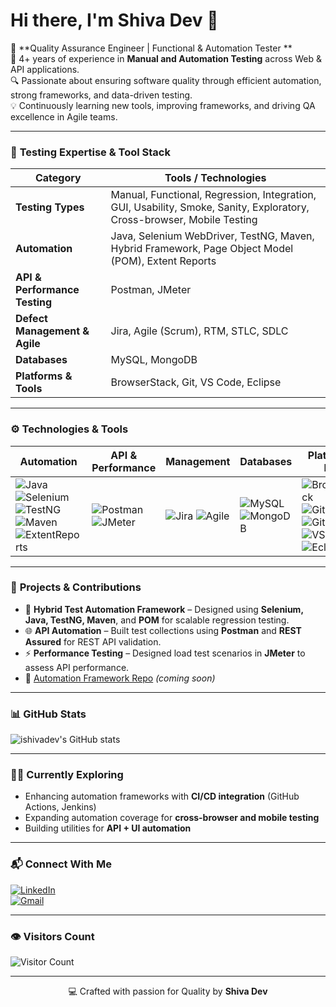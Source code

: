 # Hi there, I'm Shiva Dev 👋  

🎯 **Quality Assurance Engineer | Functional & Automation Tester **  
💼 4+ years of experience in **Manual and Automation Testing** across Web & API applications.  
🔍 Passionate about ensuring software quality through efficient automation, strong frameworks, and data-driven testing.  
💡 Continuously learning new tools, improving frameworks, and driving QA excellence in Agile teams.

---

### 🧰 **Testing Expertise & Tool Stack**

| Category | Tools / Technologies |
|-----------|----------------------|
| **Testing Types** | Manual, Functional, Regression, Integration, GUI, Usability, Smoke, Sanity, Exploratory, Cross-browser, Mobile Testing |
| **Automation** | Java, Selenium WebDriver, TestNG, Maven, Hybrid Framework, Page Object Model (POM), Extent Reports |
| **API & Performance Testing** | Postman, JMeter |
| **Defect Management & Agile** | Jira, Agile (Scrum), RTM, STLC, SDLC |
| **Databases** | MySQL, MongoDB |
| **Platforms & Tools** | BrowserStack, Git, VS Code, Eclipse |

---

### ⚙️ **Technologies & Tools**

| Automation | API & Performance | Management | Databases | Platforms / IDEs |
|-------------|------------------|-------------|-------------|------------------|
| ![Java](https://img.shields.io/badge/Java-ED8B00?style=for-the-badge&logo=openjdk&logoColor=white) ![Selenium](https://img.shields.io/badge/Selenium-43B02A?style=for-the-badge&logo=selenium&logoColor=white) ![TestNG](https://img.shields.io/badge/TestNG-FF6F00?style=for-the-badge&logo=testng&logoColor=white) ![Maven](https://img.shields.io/badge/Maven-C71A36?style=for-the-badge&logo=apache-maven&logoColor=white) ![ExtentReports](https://img.shields.io/badge/Extent_Reports-2E86C1?style=for-the-badge&logo=reportlab&logoColor=white) | ![Postman](https://img.shields.io/badge/Postman-FF6C37?style=for-the-badge&logo=postman&logoColor=white) ![JMeter](https://img.shields.io/badge/JMeter-D22128?style=for-the-badge&logo=apache-jmeter&logoColor=white) | ![Jira](https://img.shields.io/badge/Jira-0052CC?style=for-the-badge&logo=jira&logoColor=white) ![Agile](https://img.shields.io/badge/Agile_(Scrum)-239120?style=for-the-badge&logo=scrumalliance&logoColor=white) | ![MySQL](https://img.shields.io/badge/MySQL-4479A1?style=for-the-badge&logo=mysql&logoColor=white) ![MongoDB](https://img.shields.io/badge/MongoDB-47A248?style=for-the-badge&logo=mongodb&logoColor=white) | ![BrowserStack](https://img.shields.io/badge/BrowserStack-FF9900?style=for-the-badge&logo=browserstack&logoColor=white) ![Git](https://img.shields.io/badge/Git-F05032?style=for-the-badge&logo=git&logoColor=white) ![GitHub](https://img.shields.io/badge/GitHub-181717?style=for-the-badge&logo=github&logoColor=white) ![VSCode](https://img.shields.io/badge/VS_Code-007ACC?style=for-the-badge&logo=visual-studio-code&logoColor=white) ![Eclipse](https://img.shields.io/badge/Eclipse-2C2255?style=for-the-badge&logo=eclipse&logoColor=white) |

---

### 🚀 **Projects & Contributions**

- 🧩 **Hybrid Test Automation Framework** – Designed using **Selenium, Java, TestNG, Maven**, and **POM** for scalable regression testing.  
- 🌐 **API Automation** – Built test collections using **Postman** and **REST Assured** for REST API validation.  
- ⚡ **Performance Testing** – Designed load test scenarios in **JMeter** to assess API performance.  
- 🔗 [Automation Framework Repo](#) *(coming soon)*

---

### 📊 **GitHub Stats**

![ishivadev's GitHub stats](https://github-readme-stats.vercel.app/api?username=ishivadev&show_icons=true&theme=radical)

---

### 👨‍💻 **Currently Exploring**

- Enhancing automation frameworks with **CI/CD integration** (GitHub Actions, Jenkins)  
- Expanding automation coverage for **cross-browser and mobile testing**  
- Building utilities for **API + UI automation**  

---

### 📬 **Connect With Me**

[![LinkedIn](https://img.shields.io/badge/LinkedIn-0A66C2?style=for-the-badge&logo=linkedin&logoColor=white)](https://www.linkedin.com/in/shiva-dev95/)  
[![Gmail](https://img.shields.io/badge/Gmail-D14836?style=for-the-badge&logo=gmail&logoColor=white)](mailto:shivadevm@gmail.com)

---

### 👁 **Visitors Count**

![Visitor Count](https://img.shields.io/badge/Visitors-1000+-blue?style=for-the-badge)

---

<p align="center">💻 Crafted with passion for Quality by <b>Shiva Dev</b></p>
